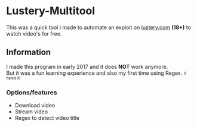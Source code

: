 # Lustery-Multitool

This was a quick tool i made to automate an exploit on [lustery.com](https://lustery.com) **(18+)** to watch video's for free.

## Information

I made this program in early 2017 and it does **NOT** work anymore.  
But it was a fun learning experience and also my first time using Regex. <sub><sup>(I hated it)</sup></sub>

### Options/features

* Download video
* Stream video
* Regex to detect video title
